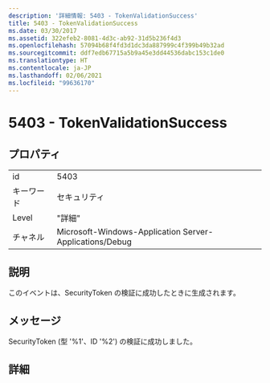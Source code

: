 ```yaml
---
description: '詳細情報: 5403 - TokenValidationSuccess'
title: 5403 - TokenValidationSuccess
ms.date: 03/30/2017
ms.assetid: 322efeb2-8081-4d3c-ab92-31d5b236f4d3
ms.openlocfilehash: 57094b68f4fd3d1dc3da887999c4f399b49b32ad
ms.sourcegitcommit: ddf7edb67715a5b9a45e3dd44536dabc153c1de0
ms.translationtype: HT
ms.contentlocale: ja-JP
ms.lasthandoff: 02/06/2021
ms.locfileid: "99636170"
---
```

# <a name="5403---tokenvalidationsuccess"></a>5403 - TokenValidationSuccess

## <a name="properties"></a>プロパティ  
  
|||  
|-|-|  
|id|5403|  
|キーワード|セキュリティ|  
|Level|"詳細"|  
|チャネル|Microsoft-Windows-Application Server-Applications/Debug|  
  
## <a name="description"></a>説明  

 このイベントは、SecurityToken の検証に成功したときに生成されます。  
  
## <a name="message"></a>メッセージ  

 SecurityToken (型 '%1'、ID '%2') の検証に成功しました。  
  
## <a name="details"></a>詳細
